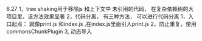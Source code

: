 6.27
    1，tree shaking用于移除js 和上下文中 未引用的代码， 在复杂依赖树的大项目里，该方法效果显著
    2，代码分离， 有三种方法， 可以进行代码分离
        1，入口起点：
            就像print.js 和index.js ,在index.js里面引入print.js
        2，防止重复，使用commonsChunkPlugin
        3, 动态导入
